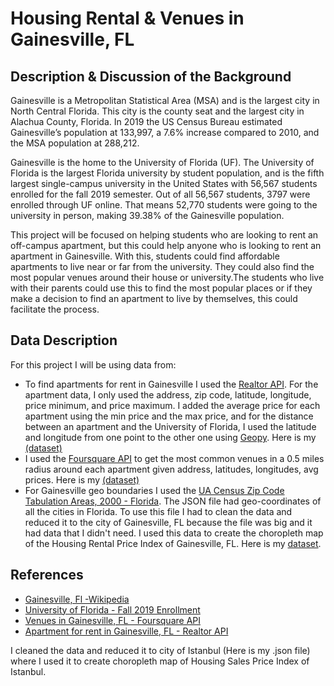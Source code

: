 # Housing Rental & Venues in Gainesville, FL
## Description & Discussion of the Background
Gainesville is a Metropolitan Statistical Area (MSA) and is the largest city in North Central Florida. This city is the county seat and the largest city in Alachua County, Florida. In 2019 the US Census Bureau estimated Gainesville’s population at 133,997, a 7.6% increase compared to 2010, and the MSA population at 288,212.

Gainesville is the home to the University of Florida (UF). The University of Florida is the largest Florida university by student population, and is the fifth largest single-campus university in the United States with 56,567 students enrolled for the fall 2019 semester. Out of all 56,567 students, 3797 were enrolled through UF online. That means 52,770 students were going to the university in person, making 39.38% of the Gainesville population. 

This project will be focused on helping students who are looking to rent an off-campus apartment, but this could help anyone who is looking to rent an apartment in Gainesville. With this, students could find affordable apartments to live near or far from the university. They could also find the most popular venues around their house or university.The students who live with their parents could use this to find the most popular places or if they make a decision to find an apartment to live by themselves, this could facilitate the process. 

## Data Description 
For this project I will be using data from:
* To find apartments for rent in Gainesville I used the [Realtor API](https://rapidapi.com/apidojo/api/realtor). For the apartment data, I only used the address, zip code, latitude, longitude, price minimum, and price maximum. I added the average price for each apartment using the min price and the max price, and for the distance between an apartment and the University of Florida, I used the latitude and longitude from one point to the other one using [Geopy](https://geopy.readthedocs.io/en/stable/). Here is my [(dataset)](/Data/apt_for_rent_in_gainesville.csv)
* I used the [Foursquare API](https://developer.foursquare.com) to get the most common venues in a 0.5 miles radius around each apartment given address, latitudes, longitudes, avg prices. Here is my [(dataset)](/Data/apt_and_venues_in_gainesville.csv)
* For Gainesville geo boundaries I used the [UA Census Zip Code Tabulation Areas, 2000 - Florida](https://geo.nyu.edu/catalog/harvard-tg00flzcta). The JSON file had geo-coordinates of all the cities in Florida. To use this file I had to clean the data and reduced it to the city of Gainesville, FL because the file was big and it had data that I didn't need. I used this data to create the choropleth map of the Housing Rental Price Index of Gainesville, FL. Here is my [dataset](/GeoJSON/gainesville_geo.json).

## References
* [Gainesville, Fl -Wikipedia](https://en.wikipedia.org/wiki/Gainesville,_Florida)
* [University of Florida - Fall 2019 Enrollment](https://ir.aa.ufl.edu/uffacts/enrollment-1/)
* [Venues in Gainesville, FL - Foursquare API](https://developer.foursquare.com)
* [Apartment for rent in Gainesville, FL - Realtor API](https://rapidapi.com/apidojo/api/realtor)

 I cleaned the data and reduced it to city of Istanbul (Here is my .json file) where I used it to create choropleth map of Housing Sales Price Index of Istanbul.
